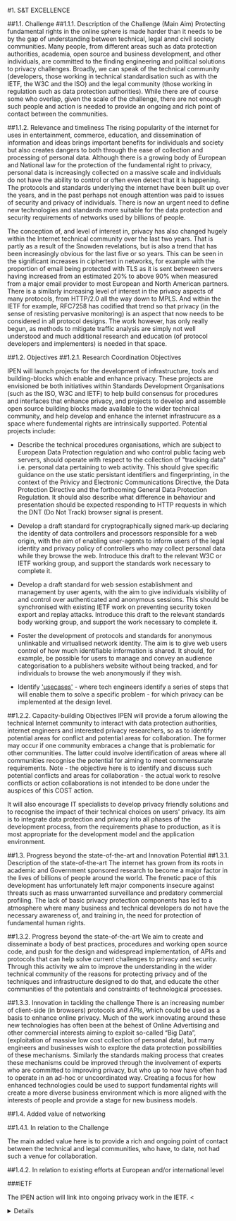 #1.	S&T EXCELLENCE

##1.1.	Challenge 
##1.1.1.	Description of the Challenge (Main Aim)
Protecting fundamental rights in the online sphere is made harder than it needs to be by the gap of understanding between technical, legal annd civil society communities.
Many people, from different areas such as data protection authorities, academia, open source and business development, and other individuals, are committed to the finding engineering and political solutions to privacy challenges. Broadly, we can speak of the technical community (developers, those working in technical standardisation such as with the IETF, the W3C and the ISO) and the legal community (those working in regulation such as data protection authorities). While there are of course some who overlap, given the scale of the challenge, there are not enough such people and action is needed to provide an ongoing and rich point of contact between the communities.


##1.1.2.	Relevance and timeliness
The rising popularity of the internet for uses in entertainment, commerce, education, and dissemination of information and ideas brings important benefits for individuals and society but also creates dangers to both through the ease of collection and processing of personal data. Although there is a growing body of European and National law for the protection of the fundamental right to privacy, personal data is increasingly collected on a massive scale and individuals do not have the ability to control or often even detect that it is happening. The protocols and standards underlying the internet have been built up over the years, and in the past perhaps not enough attention was paid to issues of security and privacy of individuals. There is now an urgent need to define new technologies and standards more suitable for the data protection and security requirements of networks used by billions of people.

The conception of, and level of interest in, privacy has also changed hugely within the Internet technical community over the last two years. That is partly as a result of the Snowden revelations, but is also a trend that has been increasingly obvious for the last five or so years. This can be seen in the significant increases in ciphertext in networks, for example with the proportion of email being protected with TLS as it is sent between servers having increased from an estimated 20% to above 90% when measured from a major email provider to most European and North American partners. There is a similarly increasing level of interest in the privacy aspects of many protocols, from HTTP/2.0 all the way down to MPLS. And within the IETF for example, RFC7258 has codified that trend so that privacy (in the sense of resisting pervasive monitoring) is an aspect that now needs to be considered in all protocol designs. The work however, has only really begun, as methods to mitigate traffic analysis are simply not well understood and much additional research and education (of protocol developers and implementers) is needed in that space. 



##1.2.	Objectives
##1.2.1.	Research Coordination Objectives

IPEN will launch projects for the development of infrastructure, tools and building-blocks which enable and enhance privacy. 
These projects are envisioned be both initiatives within Standards Development Organisations (such as the ISO, W3C and IETF) to help build consensus for procedures and interfaces that enhance privacy, and projects to develop and assemble open source building blocks made available to the wider technical community, and help develop and enhance the internet infrastrucure as a space where fundemental rights are intrinsically supported. Potential projects include:
  - Describe the technical procedures  organisations, which are subject to European Data Protection regulation and who control public facing web servers, should operate with respect to the collection of "tracking data" i.e. personal data pertaining to web activity. This should give specific guidance on the use static persistant identifiers and fingerprinting, in the context of the Privicy and Electronic Communications Directive, the Data Protection Directive and the forthcoming General Data Protection Regulation.  It should also describe what difference in behaviour and presentation should be expected responding to HTTP requests in which the DNT (Do Not Track) browser signal is present. 
    
  - Develop a draft standard for cryptographically signed mark-up declaring the identity of data controllers and processors responsible for a web origin, with the aim of enabling user-agents to inform users of the legal identity and privacy policy of controllers who may collect personal data while they browse the web. Introduce this draft to the relevant W3C or IETF working group, and support the standards work necessary to complete it. 

  - Develop a draft standard for web session establishment and management by user agents, with the aim to give individuals visibility of and control over authenticated and anonymous sessions. This should be synchronised with existing IETF work on preventing security token export and replay attacks. Introduce this draft to the relevant standards body working group, and support the work necessary to complete it.
        
  - Foster the development of protocols and standards for anonymous unlinkable and virtualised network identity. The aim is to give web users control of how much identifiable information is shared. It should, for example, be possible for users to manage and convey an audience categorisation to a publishers website without being tracked, and for    individuals to browse the web anonymously if they wish. 

  - Identify ['usecases'](http://www.techopedia.com/definition/25813/use-case) - where tech engineers identify a series of steps that will enable them to solve a specific problem - for which privacy can be implemented at the design level.
    





##1.2.2.	Capacity-building Objectives
IPEN will provide a forum allowing the technical Internet community to interact with data protection authorities, internet engineers and interested privacy researchers, so as to identify potential areas for conflict and potential areas for collaboration. The former may occur if one community embraces a change that is problematic for other communities. The latter could involve identification of areas where all communities recognise the potential for aiming to meet commensurate requirements. Note - the objective here is to identify and discuss such potential conflicts and areas for collaboration - the actual work to resolve conflicts or action collaborations is not intended to be done under the auspices of this COST action.

It will also encourage IT specialists to develop privacy friendly solutions and to recognise the impact of their technical choices on users' privacy. Its aim is to integrate data protection and privacy into all phases of the development process, from the requirements phase to production, as it is most appropriate for the development model and the application environment.

##1.3.	Progress beyond the state-of-the-art and Innovation Potential 
##1.3.1.	Description of the state-of-the-art
The internet has grown from its roots in academic and Government sponsored research to become a major factor in the lives of billions of people around the world. The frenetic pace of this development has unfortunately left major components insecure against threats such as mass unwarranted surveillance and predatory commercial profiling. The lack of basic privacy protection components has led to a atmosphere where many business and technical developers do not have the necessary awareness of, and training in, the need for protection of fundamental human rights. 

##1.3.2.	Progress beyond the state-of-the-art
We aim to create and disseminate a body of best practices, procedures and working open source code, and push for the design and widespread implementation, of APIs and protocols that can help solve current challenges to privacy and security. Through this activity we aim to improve the understanding in the wider technical community of the reasons for protecting privacy and of the techniques and infrastructure designed to do that, and educate the other communities of the potentials and constraints of technological processes.  

##1.3.3.	Innovation in tackling the challenge
There is an increasing number of client-side (in browsers) protocols and APIs, which could be used as a basis to enhance online privacy. Much of the work innovating around these new technologies has often been at the behest of Online Advertising and other commercial interests aiming to exploit so-called “Big Data”, (exploitation of massive low cost collection of personal data), but many engineers and businesses wish to explore the data protection possibilities of these mechanisms. Similarly the standards making process that creates these mechanisms could be improved through the involvement of experts who are committed to improving privacy, but who up to now have often had to operate in an ad-hoc or uncoordinated way. Creating a focus for how enhanced technologies could be used to support fundamental rights will create a more diverse business environment which is more aligned with the interests of people and provide a stage for new business models.

##1.4.	Added value of networking 

##1.4.1.	In relation to the Challenge

The main added value here is to provide a rich and ongoing point of contact between the technical and legal communities, who have, to date, not had such a venue for collaboration.


##1.4.2.	In relation to existing efforts at European and/or international level

###IETF

The IPEN action will link into ongoing privacy work in the IETF. <<details tbd>>



#2.	IMPACT

##2.1.	Expected Impact 
##2.1.1.	Short-term and long-term scientific, technological, and/or socioeconomic impacts

###Short Term Impact
A single document describing a common European wide approach to the collection and use of tracking data would give millions of companies with public facing websites legal surety. The considerable body of European privacy and data protection law would begin to be seen by individuals as a valuable asset helping to protect them from non-consensual profiling, and not just impenetrable bureaucratic verbiage. 

###Long Term Impact
In the longer term the availability and standardisation of privacy and security supporting APIs and procedures will create an environment in Europe for innovation and new business models around marketing and commerce, which no longer comes into conflict with the fundamental rights of individuals. The internet can take on its promised character to enhance democracy, build civilised values and foster a healthy and widely trusted business economy.

##2.2.	Measures to Maximise Impact
##2.2.1.	Plan for involving the most relevant stakeholders 
Text

##2.2.2.	Dissemination and/or Exploitation Plan 
Text

##2.3.	Potential for Innovation versus Risk Level 
##2.3.1.	Potential for scientific, technological and/or socioeconomic innovation breakthroughs
Text


#3.	IMPLEMENTATION

##3.1.	Description of the Work Plan
##3.1.1.	Description of Working Groups – Provide for each WG the Objectives, Tasks, Milestones and Deliverables.
##Standards Body Coordination and Support Working Group.
###Objectives.
Coordinate and support privacy and security enabling activities in the Standards Development Organisations.
###Tasks.
Organise regular web conferencing and fate to face meetings for anyone committed to building support for online privacy in the Standards Development Organisations.

###Milestones
- Agree the “Tracking  Data and User Consent Signal Compliance” document within the Working Group.
- Achieve consensus support for it from European DPAs, the Article 29 Working Party and the office of the European Data   Protection Supervisor.

###Deliverables
The “Tracking  Data and User Consent Signal Compliance” document hosted and maintained on the public web.

##Innovation and Research Working Group.
###Objectives.
###Tasks.
###Milestones
###Deliverables
##Education and Outreach Working Group
###Objectives.
###Tasks.
###Milestones
###Deliverables
##Governance, Transparency, Strategy and Funding Working Group
###Objectives.
###Tasks.
###Milestones
###Deliverables

##3.1.2.	GANTT Diagram 

##3.1.3.	PERT (optional)

##3.1.4.	Risk and Contingency Plans
Text

##3.2.	Management structures and procedures
Text

##3.3.	Network as a whole
Text
